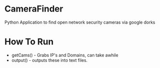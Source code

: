 # CameraFinder
Python Application to find open network security cameras via google dorks
# How To Run
 - getCams() - Grabs IP's and Domains, can take awhile
 - output() - outputs these into text files.
